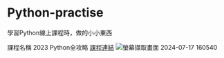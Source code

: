 # Python-practise
學習Python線上課程時，做的小小東西

課程名稱 2023 Python全攻略
[課程連結](https://www.udemy.com/course/python-master/?couponCode=KEEPLEARNING)
![螢幕擷取畫面 2024-07-17 160540](https://github.com/user-attachments/assets/3e7d72fd-f72f-436a-9504-007b276f2110)
